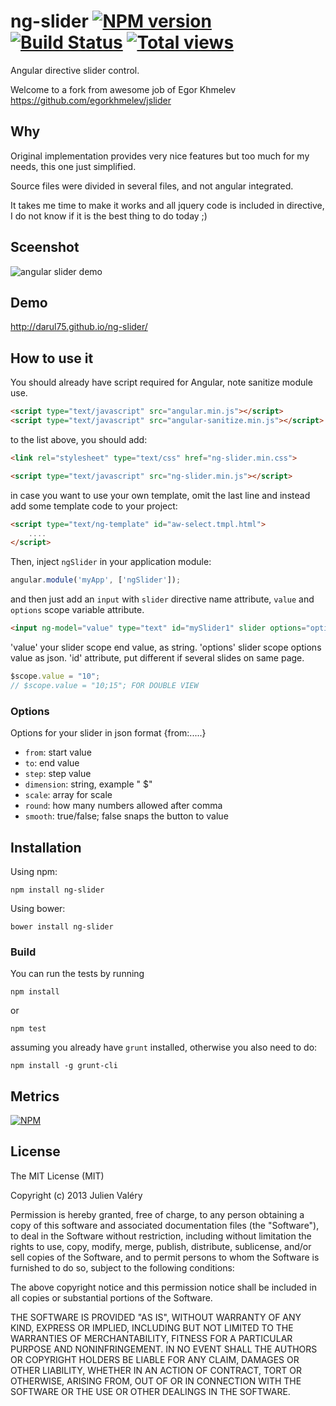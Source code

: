 ng-slider [![NPM version](https://badge.fury.io/js/ng-slider.png)](http://badge.fury.io/js/ng-slider) [![Build Status](https://travis-ci.org/darul75/ng-slider.png?branch=master)](https://travis-ci.org/darul75/ng-slider) [![Total views](https://sourcegraph.com/api/repos/github.com/darul75/ng-slider/counters/views.png)](https://sourcegraph.com/github.com/darul75/ng-slider)
=====================

Angular directive slider control.

Welcome to a fork from awesome job of Egor Khmelev https://github.com/egorkhmelev/jslider

Why
-------------

Original implementation provides very nice features but too much for my needs, this one just simplified.

Source files were divided in several files, and not angular integrated.

It takes me time to make it works and all jquery code is included in directive, I do not know if it is the best thing to do today ;)

Sceenshot
-------------

![angular slider demo](http://darul75.github.io/ng-slider/images/screenshot.png "angular slider demo screenshot")

Demo
-------------
http://darul75.github.io/ng-slider/

How to use it
-------------

You should already have script required for Angular, note sanitize module use.

```html
<script type="text/javascript" src="angular.min.js"></script>
<script type="text/javascript" src="angular-sanitize.min.js"></script>
```

to the list above, you should add:

```html
<link rel="stylesheet" type="text/css" href="ng-slider.min.css">
```

```html
<script type="text/javascript" src="ng-slider.min.js"></script>
```
in case you want to use your own template, omit the last line and instead add some template code
to your project:
```html
<script type="text/ng-template" id="aw-select.tmpl.html">
    ....
</script>
```

Then, inject `ngSlider` in your application module:

```javascript
angular.module('myApp', ['ngSlider']);
```

and then just add an `input` with `slider` directive name attribute, `value` and `options` scope variable attribute.

```html
<input ng-model="value" type="text" id="mySlider1" slider options="options" />
```

'value' your slider scope end value, as string.
'options' slider scope options value as json.
'id' attribute, put different if several slides on same page.

```javascript
$scope.value = "10";
// $scope.value = "10;15"; FOR DOUBLE VIEW
```

### Options

Options for your slider in json format {from:.....}

* `from`: start value
* `to`: end value
* `step`: step value
* `dimension`: string, example " $"
* `scale`: array for scale
* `round`: how many numbers allowed after comma
* `smooth`: true/false; false snaps the button to value

Installation
------------

Using npm:

```
npm install ng-slider
```

Using bower:

```
bower install ng-slider
```

### Build

You can run the tests by running

```
npm install
```
or
```
npm test
```

assuming you already have `grunt` installed, otherwise you also need to do:

```
npm install -g grunt-cli
```

## Metrics

[![NPM](https://nodei.co/npm/ng-slider.png?downloads=true&downloadRank=true&stars=true)](https://nodei.co/npm/ng-slider/)

## License

The MIT License (MIT)

Copyright (c) 2013 Julien Valéry

Permission is hereby granted, free of charge, to any person obtaining a copy
of this software and associated documentation files (the "Software"), to deal
in the Software without restriction, including without limitation the rights
to use, copy, modify, merge, publish, distribute, sublicense, and/or sell
copies of the Software, and to permit persons to whom the Software is
furnished to do so, subject to the following conditions:

The above copyright notice and this permission notice shall be included in
all copies or substantial portions of the Software.

THE SOFTWARE IS PROVIDED "AS IS", WITHOUT WARRANTY OF ANY KIND, EXPRESS OR
IMPLIED, INCLUDING BUT NOT LIMITED TO THE WARRANTIES OF MERCHANTABILITY,
FITNESS FOR A PARTICULAR PURPOSE AND NONINFRINGEMENT. IN NO EVENT SHALL THE
AUTHORS OR COPYRIGHT HOLDERS BE LIABLE FOR ANY CLAIM, DAMAGES OR OTHER
LIABILITY, WHETHER IN AN ACTION OF CONTRACT, TORT OR OTHERWISE, ARISING FROM,
OUT OF OR IN CONNECTION WITH THE SOFTWARE OR THE USE OR OTHER DEALINGS IN
THE SOFTWARE.




